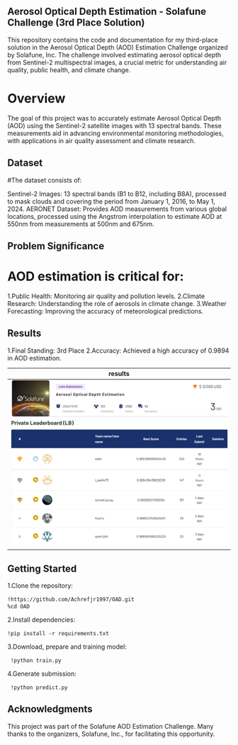 ## Aerosol Optical Depth Estimation - Solafune Challenge (3rd Place Solution)

This repository contains the code and documentation for my third-place solution in the Aerosol Optical Depth (AOD) Estimation Challenge organized by Solafune,
Inc. The challenge involved estimating aerosol optical depth from Sentinel-2 multispectral images, a crucial metric for understanding air quality, 
public health, and climate change.

# Overview

The goal of this project was to accurately estimate Aerosol Optical Depth (AOD) using the Sentinel-2 satellite images with 13 spectral bands. 
These measurements aid in advancing environmental monitoring methodologies, with applications in air quality assessment and climate research.

## Dataset
#The dataset consists of:

Sentinel-2 Images: 13 spectral bands (B1 to B12, including B8A), processed to mask clouds and covering the period from January 1, 2016, to May 1, 2024.
AERONET Dataset: Provides AOD measurements from various global locations, processed using the Angstrom interpolation to estimate AOD at 550nm from measurements at 500nm and 675nm.

## Problem Significance
# AOD estimation is critical for:
1.Public Health: Monitoring air quality and pollution levels.
2.Climate Research: Understanding the role of aerosols in climate change.
3.Weather Forecasting: Improving the accuracy of meteorological predictions.
    
## Results
1.Final Standing: 3rd Place
2.Accuracy: Achieved a high accuracy of 0.9894 in AOD estimation.
    
| results |
|------------------|
|![results](assets/assets1.png) |
|![results](assets/assets2.png) |

## Getting Started

1.Clone the repository:

    !https://github.com/Achrefjr1997/OAD.git
    %cd OAD
    
2.Install dependencies:

    !pip install -r requirements.txt
    
3.Download, prepare and training model:

     !python train.py 
            
4.Generate submission:

     !python predict.py 

## Acknowledgments

This project was part of the Solafune AOD Estimation Challenge. Many thanks to the organizers, Solafune, Inc., for facilitating this opportunity.
